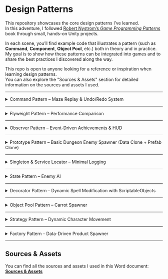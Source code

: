 # Design Patterns

This repository showcases the core design patterns I’ve learned.  
In this adventure, I followed [Robert Nystrom’s *Game Programming Patterns*](https://gameprogrammingpatterns.com/) book through small, hands-on Unity projects.  

In each scene, you’ll find example code that illustrates a pattern (such as **Command**, **Component**, **Object Pool**, etc.) both in theory and in practice.  
My goal is to show how these patterns can be integrated into games and to share the best practices I discovered along the way.  

This repo is open to anyone looking for a reference or inspiration when learning design patterns.  
You can also explore the "Sources & Assets" section for detailed information on the sources and assets I used.

---

<details>
<summary>Command Pattern – Maze Replay & Undo/Redo System</summary>

## Command Pattern – Maze Replay & Undo/Redo System

This Unity project demonstrates the **Command Design Pattern** through an interactive maze game.

The player controls a **red cube** and must navigate it across valid tiles to reach the **star**.  
Every movement is stored as a **command**, enabling two key features:
- **Undo**: Reverse the last move.
- **Redo**: Reapply a previously undone move.

When the player reaches the star, the **entire move history** is automatically **replayed**, showcasing how the Command Pattern can store, reverse, and re-execute actions.

🎥 **Demo:**  

https://github.com/user-attachments/assets/d26b3d3e-f7db-44a8-83c8-231620d9dd5b

### Features
- Movement control using the Command Pattern.
- Undo and Redo functionality for player moves.
- Automatic replay of all moves upon reaching the goal.
- Clear example of decoupling input handling from execution logic.

### How It Works
1. **Input Handling** – Player input is translated into movement commands.
2. **Command Execution** – The player cube moves according to the executed command.
3. **History Tracking** – Commands are stored in a stack for undo/redo operations.
4. **Replay** – When the star is reached, commands are executed in sequence to replay the path.

</details>

---

<details>
<summary>Flyweight Pattern – Performance Comparison</summary>

## Flyweight Pattern – Performance Comparison

This Unity project demonstrates the **Flyweight Design Pattern** by comparing two versions of a simple carrot spawning system:  
1. **Non-Flyweight Version** – Each object holds its own unique data, resulting in higher memory usage and draw calls.  
2. **Flyweight Version** – Shared intrinsic data between objects reduces memory usage and improves rendering performance.

The purpose of this project is to show how applying the Flyweight Pattern can optimize **memory consumption** and **batch rendering** in Unity.

<p align="center">
  <img src="https://github.com/user-attachments/assets/c516adbd-41d9-4c38-a2b4-3f03bec85e7b" alt="Non-Flyweight" width="45%" />
  <img src="https://github.com/user-attachments/assets/26c809e7-1107-4c79-928c-59211f232e8e" alt="Flyweight" width="45%" />
</p>

### Key Takeaways
- Flyweight Pattern is highly effective for scenarios where many similar objects share common data.  
- This optimization is particularly useful for games with large numbers of repeated objects, such as bullets, tiles, or vegetation.

</details>

---
<details>
<summary>Observer Pattern – Event-Driven Achievements & HUD</summary>

## Observer Pattern – Event-Driven Achievements & HUD

This Unity scene applies the **Observer Design Pattern** to keep achievements and HUD updates **decoupled** from the event producers.  
When the player collects carrots/cauliflowers, jumps 12 times, or checks the mailbox, the relevant **achievement icon switches from grayscale to colored**, and the HUD counters update in real time.  
Progress **persists visually** even if the UI panel was closed; once opened, it reflects the correct state immediately thanks to a lightweight “replay on subscribe” mechanism.

🎥 **Demo:**  


https://github.com/user-attachments/assets/2597f4fb-8082-4993-863e-3c20426cba4c


### Features
- **Loose coupling:** Producers (Subjects) and listeners (Observers) are independent.
- **Achievements:**
  - Collect **9 carrots**
  - Collect **9 cauliflowers**
  - **Jump 12 times**
  - **Check the mailbox** (press **E** near it)
- **HUD:** Carrot/cauliflower counters update instantly.
- **Visual state:** Start with **grayscale** sprites, switch to **colored** on completion.
- **Replay on subscribe:** New listeners receive the current state right away.
- **Minimal core:** `ISubject<T>` / `IObserver<T>` only; no event bus, no third-party libs.

### How It Works
1. **Subjects**
   - `JumpSubject` → increments and notifies on each successful jump.
   - `CollectSubject` → tracks carrot/cauliflower counts and notifies.
   - `MailboxSubject` → one-time mailbox check, then notifies.
2. **Observers**
   - `HUDCounter` → updates HUD texts.
   - `AchievementIcon_CollectThreshold` → unlocks at **9/9** for the configured item type.
   - `AchievementIcon_JumpThreshold` → unlocks at **12** jumps.
   - `AchievementIcon_Mailbox` → unlocks on mailbox check.
3. **Replay**  
   Each Subject **replays** its current state to new subscribers so the UI shows correct progress even if the panel was previously inactive.
</details>

---

<details>
<summary>Prototype Pattern – Basic Dungeon Enemy Spawner (Data Clone + Prefab Clone)</summary>
  
## Prototype Pattern – Basic Dungeon Enemy Spawner (Data Clone + Prefab Clone)
  
This demo shows the **Prototype Pattern** in two layers:

- **Data Prototype (ScriptableObject)**: `EnemyData.Clone()` creates a **deep copy** of enemy stats.  
- **Prefab Prototype**: `Instantiate(prefab)` creates scene copies of the enemy object.

🎥 **Demo:**  


https://github.com/user-attachments/assets/b29678f1-695b-48e5-8010-0f40f3535fde


## How It Works

1. `EnemySpawner` clones the `BaseEnemy` data prototype.  
2. `WaveModifier` applies wave-based changes (HP, speed, color).  
3. The prefab is instantiated, and `Enemy.Init(data)` injects the cloned values.  
4. `EnemyMove` uses the speed value to move the enemy towards the `Goal`.  


## Running the Demo

- Open the project → load the `Scenes/Prototype` scene → press **Play**.  
- The top UI shows the current wave and total spawned enemies.  

## Why Prototype?

- **Prefab** = practical prototype clone for objects.  
- **ScriptableObject** = data prototype.  
- Deep copy prevents runtime changes from affecting the original asset.  
  
</details>

--- 

<details>
<summary>Singleton & Service Locator – Minimal Logging</summary>

## Singleton & Service Locator – Minimal Logging

This scene implements the **same logging task** with two patterns:
- **Singleton**: `SingletonLogger` exposes a single global instance.
- **Service Locator**: `ILog` is resolved through `Services.Log` without coupling to a concrete class.

UI: one Text element, two buttons  
- **Singleton** button → writes via the Singleton path  
- **Locator** button → writes via the Service Locator path  

<p align="center">
  <img src="https://github.com/user-attachments/assets/b0eaaf59-ad55-4133-84f7-159f29679a87" alt="Singleton Log Demo" width="49%" />
  <img src="https://github.com/user-attachments/assets/fde4da64-d8ea-4847-aa12-f2b00ef0960f" alt="Service Locator Log Demo" width="49%" />
</p>

### How It Works
- On scene load, `Installer.Awake()` registers a provider: `Services.Provide(new MemoryLog())`.
- Press **Singleton**: `SingletonLogger.Instance.Write("...")` → `logText.text = SingletonLogger.Instance.ReadAll()`.
- Press **Locator**: `Services.Log.Write("...")` → `logText.text = Services.Log.ReadAll()`.
- If no provider is registered, `Services.Log` falls back to **NullLog** (no-op), so calls are safely ignored.

</details>

--- 

<details>
<summary>State Pattern – Enemy AI</summary>
  
# State Pattern – Enemy AI

This project demonstrates a grid-based enemy AI built with the **State Pattern**.  
Each state inherits from a shared base class (`EnemyState`) and follows a lifecycle of `Enter`, `Exit`, `UpdateState`, and `DecideDir`.

🎥 **Demo:**  

https://github.com/user-attachments/assets/e8c84cca-f5d7-4700-a43b-c32dae2b295f

## Behaviors

- **Wander**: Picks a random passable direction (avoids turning back if possible).  
- **Chase**: Moves toward the player, minimizing Manhattan distance.  
- **Frightened**: Moves away from the player. When entered, the enemy turns cyan. When the timer ends, the state is popped off the stack.

## Transition Rules

- The enemy starts in **Wander**.  
- After each tile step, the distance to the player is checked:
  - `dist ≤ chaseRangeCells` → **Chase**  
  - `dist > chaseRangeCells` → **Wander**  
- If **Frightened** is active, automatic transitions are ignored.  
- Collecting a big score pushes **Frightened**; when time is up, it pops.

## Movement Flow (Tile-Based)

1. The active state decides direction using `DecideDir`.  
2. `TryStartStep` checks collisions; if clear, the enemy starts moving to the target tile.  
3. `FixedUpdate` moves the enemy until it reaches the tile, then ends the step.

## Future Improvements

This project focuses on demonstrating the **State Pattern** itself.  
Pathfinding algorithms (e.g., **A\***, **BFS**, **DFS**) were intentionally left out to keep the focus clear, but they can be added later to achieve more advanced chasing and evasion behavior.
  
</details>

---

<details>
<summary>Decorator Pattern – Dynamic Spell Modification with ScriptableObjects</summary>

# Decorator Pattern – Dynamic Spell Modification with ScriptableObjects

This Unity project demonstrates the Decorator Design Pattern by creating a dynamic spell system where a base spell’s properties can be altered at runtime.

The system uses ScriptableObjects to define a base spell (SpellDefinitionSO) and a series of modifications (SpellModSO). These modifications act as decorators, wrapping the base spell to change its Damage and ManaCost without altering its core class. The UI updates in real-time to reflect the final stats of the decorated spell.

🎥 Demo:


https://github.com/user-attachments/assets/6e34f5df-4896-44e6-ae4b-ad40e57cb128


## Features

**Dynamic Modification:** Add functionalities like damage boosts or mana discounts to a spell at runtime.

**Data-Driven Design:** Base spells and modifications are managed as ScriptableObject assets, allowing for easy configuration and reuse.

**Loose Coupling:** The base spell (BasicSpell) is completely unaware of the decorators (DamageBoost, ManaDiscount) that wrap it.

**Real-Time UI Feedback:** The UI instantly reflects the combined effects of all applied decorators, showing the final stats and highlighting changes.

## How It Works

**Base Object:** A SpellDefinitionSO creates the initial ISpell object (a BasicSpell) with default stats.

**Decorators as Assets:** Each modification, like DamageBoostSO or ManaDiscountSO, is a ScriptableObject that knows how to "wrap" an existing ISpell object with its corresponding decorator class.

**Runtime Wrapping:** The CardPresenter class builds the final spell by starting with the base spell and sequentially wrapping it with decorators based on UI interactions (e.g., button toggles).

**Property Delegation:** When a property like Damage is accessed on the final object, the call is delegated down the chain. Each decorator modifies the result from the object it wraps before passing it back up.

**UI Update:** The CardPresenter calculates the final stats from the fully decorated spell object and updates the CardViewUnity to display the results, providing immediate visual feedback.

</details>

---

<details>
<summary>Object Pool Pattern – Carrot Spawner</summary>

# Object Pool Pattern  – Carrot Spawne
This Unity project demonstrates the Object Pool Design Pattern for performance optimization within a carrot spawning system.

Creating (Instantiate) and destroying (Destroy) objects repeatedly, especially in quick succession, can be a performance bottleneck and lead to hitches. The Object Pool pattern eliminates these costly operations.

In this project, instead of being continuously destroyed and recreated, carrots are stored in a pool. They are then retrieved and reused as needed. When a carrot goes off-screen or enters a designated zone, it is not destroyed but is simply returned to the pool for later use.

🎥 Demo:



https://github.com/user-attachments/assets/c5f6a29b-87ac-4e82-8490-56bb10587ebb



## How It Works
**Pool Initialization:** When the game starts, the CarrotPool class pre-creates a specific number of carrot objects and stores them in a pool.

**Object Retrieval (Get):** When the CarrotSpawner needs to launch a new carrot, it retrieves an available object from the pool. This process is much faster than Instantiate.

**Object Release (Release):** When a carrot becomes invisible or collides with the KillZone, it signals the pool to be returned, instead of being destroyed.

**Reusability:** Once a carrot is returned to the pool, it is ready to be reused for the next spawn.

## Why Use It?
**Performance:** It avoids expensive Instantiate and Destroy operations, which can increase frame rate (FPS) and prevent hitches.

**Memory Management:** It reduces memory allocation, leading to less frequent garbage collection.

**Flexibility:** It provides greater control over the objects' lifecycle.
</details>

---

<details>
<summary>Strategy Pattern – Dynamic Character Movement</summary>

# Strategy Pattern – Dynamic Character Movement

This Unity project demonstrates the Strategy Design Pattern by allowing a character's movement behavior to be changed dynamically at runtime.

The project showcases how different movement behaviors (walking, running, and zigzagging) can be encapsulated into separate classes, making the character's core movement logic independent of the specific movement strategy being used. This approach provides great flexibility and a clean architecture.

By using the UI buttons, you can instantly change how the character moves.

🎥 Demo:



https://github.com/user-attachments/assets/c781cd14-7c11-4b88-81dc-c06944821e5a



## How It Works
**Movement Interface (IMovementStrategy):** All movement behaviors (Walk, Run, ZigZag) conform to this interface, ensuring they all have a common UpdatePosition method.

## Strategy Classes:

**WalkStrategy:** Implements slow, steady movement.

**RunStrategy:** Implements fast, linear movement.

**ZigZagStrategy:** Implements sinusoidal movement for a wavy path.

**Character Controller (Mover):** This main class holds a reference to the current movement strategy. It doesn't know the specifics of how to move, it simply calls the UpdatePosition method of the active strategy.

**UI Integration:** When a button is clicked, it tells the Mover to switch to a new movement strategy instance, changing the character's behavior immediately.

## Why Use It?

**Flexibility:** Easily add new movement behaviors without modifying the main character's code.

**Maintainability:** The code is more organized and easier to manage, as each behavior is isolated in its own class.

**Scalability:** Allows for a clean and efficient way to handle multiple behaviors for different character types or game states.

</details>

--- 

<details>
<summary>Factory Pattern – Data-Driven Product Spawner</summary>

# Factory Pattern – Data-Driven Product Spawner

This Unity project demonstrates the Factory Design Pattern by completely separating the logic for creating a product (the IProduct) from the code that requests it (the SpawnerController). When the screen is clicked, the controller only asks the Factory Manager (the ProductFactorySO) for a product; it doesn't care about the details like how the product is built, what components are added, or how it's colored.

While the Factory encapsulates all the creation details, it uses external ColorVariantSO (ScriptableObject) assets to manage variations such as the product's color and name.

🎥 Demo:



https://github.com/user-attachments/assets/b1841869-396e-47bf-9b98-f6d1638282f6



## Features
High Decoupling: The creation request (SpawnerController) and the creation process (ProductFactorySO) are entirely independent.

**Data-Driven Factory:** The Factory is implemented as a ScriptableObject, allowing Prefab references and default settings to be managed in the Unity Inspector, separate from the code.

**Parametric Variation:** Properties like the product's color are passed to the Factory as a ColorVariantSO object parameter.

**Clean Initialization:** Immediately after creation, the Initialize() and SetColor() methods are called on the product, making it ready for use.

## How It Works
**Request:** The SpawnerController detects a click and determines a spawn position and a randomly selected ColorVariantSO parameter.

**Delegation:** The controller sends the position and color variant to the Factory (via the ProductFactorySO.Create() method).

**Creation:** The Factory Instantiates the relevant Product Prefab and retrieves the IProduct component from it.

**Configuration:** Before returning the object, the Factory calls the product.Initialize() (name assignment) and product.SetColor() (color assignment using a MaterialPropertyBlock) methods.

## Why Use It?
**Extensibility:** If you want to add a new product type, you don't have to modify the client code that requests the product (SpawnerController).

**Code Declutter:** Complex details like Instantiateing, component checking, and initialization are encapsulated within the Factory class, keeping your client code clean.

**Flexibility:** If necessary, the Factory can be easily integrated with the Object Pool Pattern later to achieve performance optimization.

</details>

---

## Sources & Assets
You can find all the sources and assets I used in this Word document:  
[**Sources & Assets**](https://docs.google.com/document/d/1LrV8sxgsNLd5clktmgWa2SVCkJgxFOmjXMhrLYuYcd8/edit?usp=sharing)
